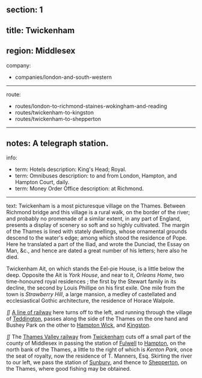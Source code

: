 section: 1
----
title: Twickenham
----
region: Middlesex
----
company:
- companies/london-and-south-western
----
route:
- routes/london-to-richmond-staines-wokingham-and-reading
- routes/twickenham-to-kingston
- routes/twickenham-to-shepperton
----
notes: A telegraph station.
----
info:
- term: Hotels
  description: King's Head; Royal.
- term: Omnibuses
  description: to and from London, Hampton, and Hampton Court, daily.
- term: Money Order Office
  description: at Richmond.
----
text: Twickenham is a most picturesque village on the Thames. Between Richmond bridge and this village is a rural walk, on the border of the river; and probably no promenade of a similar extent, in any part of England, presents a display of scenery so soft and so highly cultivated. The margin of the Thames is lined with stately dwellings, whose ornamental grounds descend to the water's edge; among which stood the residence of Pope. Here he translated a part of the Iliad, and wrote the Dunciad, the Essay on Man, &c., and hence are dated a great number of his letters; here also he died.

Twickenham Ait, on which stands the Eel-pie House, is a little below the deep. Opposite the Ait is *York House*, and near to it, *Orleans Home*, two time-honoured royal residences ; the first by the Stewart family in its decline, the second by Louis Phillipe on his first exile. One mile from the town is *Strawberry Hill*, a large mansion, a medley of castellated and ecclesiastical Gothic architecture, the residence of Horace Walpole.

&#8748; [A line of railway](/routes/twickenham-to-kingston) here turns off to the left, and running through the village of [Teddington](/stations/teddington), passes along the side of the Thames on the one hand and Bushey Park on the other to [Hampton Wick](/stations/hampton-wick), and [Kingston](/stations/kingston).

&#8748; The [Thames Valley railway](/routes/twickenham-to-shepperton) from [Twickenham](/stations/twickenham) cuts off a small part of the county of Middlesex in passing the station of [Fulwell](/stations/fulwell) to [Hampton](/stations/hampton), on the north bank of the Thames, a little to the right of which is *Kenton Park*, once the seat of royalty, now the residence of T. Manners, Esq. Skirting the river to our left, we pass the station of [Sunbury](/stations/sunbury), and thence to [Shepperton](/stations/shepperton), on the Thames, where good fishing may be obtained.
